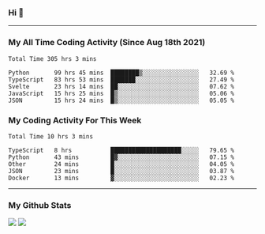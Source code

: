 ### Hi 🙂

---

### My All Time Coding Activity (Since Aug 18th 2021)
<!--START_SECTION:waka-all-->
```text
Total Time 305 hrs 3 mins

Python       99 hrs 45 mins  ████████▒░░░░░░░░░░░░░░░░   32.69 % 
TypeScript   83 hrs 53 mins  ███████░░░░░░░░░░░░░░░░░░   27.49 % 
Svelte       23 hrs 14 mins  ██░░░░░░░░░░░░░░░░░░░░░░░   07.62 % 
JavaScript   15 hrs 25 mins  █▒░░░░░░░░░░░░░░░░░░░░░░░   05.06 % 
JSON         15 hrs 24 mins  █▒░░░░░░░░░░░░░░░░░░░░░░░   05.05 % 
```
<!--END_SECTION:waka-all-->

### My Coding Activity For This Week
<!--START_SECTION:waka-week-->
```text
Total Time 10 hrs 3 mins

TypeScript   8 hrs           ████████████████████░░░░░   79.65 % 
Python       43 mins         █▓░░░░░░░░░░░░░░░░░░░░░░░   07.15 % 
Other        24 mins         █░░░░░░░░░░░░░░░░░░░░░░░░   04.05 % 
JSON         23 mins         █░░░░░░░░░░░░░░░░░░░░░░░░   03.87 % 
Docker       13 mins         ▓░░░░░░░░░░░░░░░░░░░░░░░░   02.23 % 
```
<!--END_SECTION:waka-week-->

---

### My Github Stats
[![](https://github-readme-stats.vercel.app/api?username=eroxl&count_private=true&show_icons=true&include_all_commits=true&theme=onedark)](#)
[![](https://github-readme-streak-stats.herokuapp.com/?theme=onedark&user=eroxl)](#)
